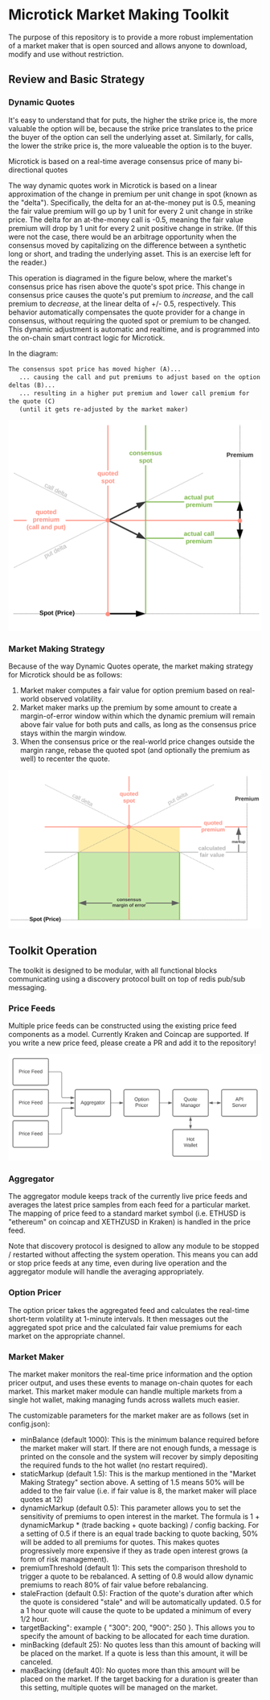 # Microtick Market Making Toolkit

The purpose of this repository is to provide a more robust implementation of a market maker that is open sourced and allows anyone to download, modify and use
without restriction.

## Review and Basic Strategy

### Dynamic Quotes

It's easy to understand that for puts, the higher the strike price is, the more valuable the option will be, because the strike price translates to the price
the buyer of the option can sell the underlying asset at.  Similarly, for calls, the lower the strike price is, the more valueable the option is to the buyer.

Microtick is based on a real-time average consensus price of many bi-directional quotes

The way dynamic quotes work in Microtick is based on a linear approximation of the change in premium per unit change in spot (known as the "delta"). Specifically,
the delta for an at-the-money put is 0.5, meaning the fair value premium will go up by 1 unit for every 2 unit change in strike price.  The delta for an 
at-the-money call is -0.5, meaning the fair value premium will drop by 1 unit for every 2 unit positive change in strike. (If this were not the case, there 
would be an arbitrage opportunity when the consensus moved by capitalizing on the difference between a synthetic long or short, and trading the underlying asset.
This is an exercise left for the reader.)

This operation is diagramed in the figure below, where the market's consensus price has risen above the quote's spot price. This change in consensus price causes
the quote's put premium to _increase_, and the call premium to _decrease_, at the linear delta of +/- 0.5, respectively. This behavior automatically compensates
the quote provider for a change in consensus, without requiring the quoted spot or premium to be changed. This dynamic adjustment is automatic and realtime, and is programmed into the on-chain smart contract logic for Microtick.

In the diagram:

```
The consensus spot price has moved higher (A)...
   ... causing the call and put premiums to adjust based on the option deltas (B)...
   ... resulting in a higher put premium and lower call premium for the quote (C)
   (until it gets re-adjusted by the market maker)
```

![Dynamic quote](/docs/Dynamic%20Quote%20Adjustment.svg)

### Market Making Strategy

Because of the way Dynamic Quotes operate, the market making strategy for Microtick should be as follows:

1. Market maker computes a fair value for option premium based on real-world observed volatility.
2. Market maker marks up the premium by some amount to create a margin-of-error window within which the dynamic premium will remain above fair value for both puts and calls, as long as the consensus price stays within the margin window.
3. When the consensus price or the real-world price changes outside the margin range, rebase the quoted spot (and optionally the premium as well) to recenter the quote.

![Market making strategy](/docs/Market%20Making%20Strategy.svg)

## Toolkit Operation

The toolkit is designed to be modular, with all functional blocks communicating using a discovery protocol built on top of redis pub/sub messaging.

### Price Feeds

Multiple price feeds can be constructed using the existing price feed components as a model. Currently Kraken and Coincap are supported. If you write
a new price feed, please create a PR and add it to the repository!

![Toolkit functional diagram](/docs/Toolkit%20Functional%20Diagram.svg)

### Aggregator

The aggregator module keeps track of the currently live price feeds and averages the latest price samples from each feed for a particular market. The
mapping of price feed to a standard market symbol (i.e. ETHUSD is "ethereum" on coincap and XETHZUSD in Kraken) is handled in the price feed.

Note that discovery protocol is designed to allow any module to be stopped / restarted without affecting the system operation. This means you can add
or stop price feeds at any time, even during live operation and the aggregator module will handle the averaging appropriately.

### Option Pricer

The option pricer takes the aggregated feed and calculates the real-time short-term volatility at 1-minute intervals. It then messages out the aggregated
spot price and the calculated fair value premiums for each market on the appropriate channel.

### Market Maker

The market maker monitors the real-time price information and the option pricer output, and uses these events to manage on-chain quotes for each market.
This market maker module can handle multiple markets from a single hot wallet, making managing funds across wallets much easier.

The customizable parameters for the market maker are as follows (set in config.json):

* minBalance (default 1000): This is the minimum balance required before the market maker will start. If there are not enough funds, a message is printed
on the console and the system will recover by simply depositing the required funds to the hot wallet (no restart required).
* staticMarkup (default 1.5): This is the markup mentioned in the "Market Making Strategy" section above. A setting of 1.5 means 50% will be added to the fair value (i.e. if fair value is 8, the market maker will place quotes at 12)
* dynamicMarkup (default  0.5): This parameter allows you to set the sensitivity of premiums to open interest in the market. The formula is 1 + dynamicMarkup * (trade backing + quote backing) / config backing. For a setting of 0.5 if there is an equal trade backing to quote backing, 50% will be added to all premiums for quotes. This makes quotes progressively more expensive if they as trade open interest grows (a form of risk management).
* premiumThreshold (default 1): This sets the comparison threshold to trigger a quote to be rebalanced. A setting of 0.8 would allow dynamic premiums to reach 80%
of fair value before rebalancing.
* staleFraction (default 0.5): Fraction of the quote's duration after which the quote is considered "stale" and will be automatically updated. 0.5 for a 1 hour quote will cause the quote to be updated a minimum of every 1/2 hour.
* targetBacking": example { "300": 200, "900": 250 }.  This allows you to specify the amount of backing to be allocated for each time duration.
* minBacking (default 25): No quotes less than this amount of backing will be placed on the market.  If a quote is less than this amount, it will be canceled.
* maxBacking (default 40): No quotes more than this amount will be placed on the market.  If the target backing for a duration is greater than this setting,
multiple quotes will be managed on the market.

